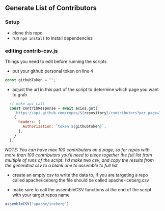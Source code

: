 ## Generate List of Contributors

### Setup
- clone this repo
- run `npm install` to install dependencies

### editing contrib-csv.js

Things you need to edit before running the scripts

- put your github personal token on line 4

```js
const githubToken = "";
```

- adjust the url in this part of the script to determine which page you want to grab

```js
  // make api call
  const contribResponse = await axios.get(
    `https://api.github.com/repos/${repository}/contributors?per_page=100&page=2`,
    {
      headers: {
        Authorization: `token ${githubToken}`,
      },
    }
  );
```

*NOTE: You can have max 100 contributers on a page, so for repos with more than 100 contributors you'll need to piece together the full list from multiple of runs of the script. I'd make two csv, and copy the results from the generated csv to a blank one to assemble to full list*

- create an empty csv to write the data to, if you are targeting a repo called apache/iceberg the file should be called apache-iceberg.csv

- make sure to call the assembleCSV functions at the end of the script with your target repos name

```js
assembleCSV("apache/iceberg")
```